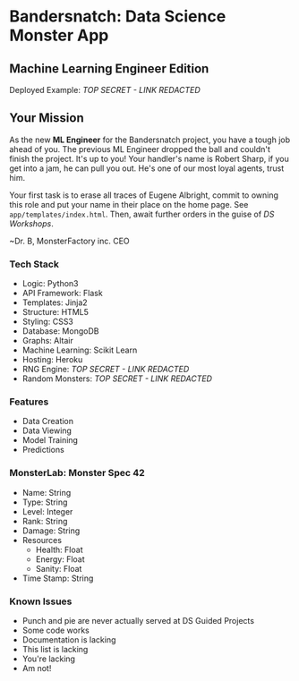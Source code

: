 # Bandersnatch: Data Science Monster App
## Machine Learning Engineer Edition

Deployed Example: _TOP SECRET - LINK REDACTED_


## Your Mission
As the new **ML Engineer** for the Bandersnatch project, you have a tough job
ahead of you. The previous ML Engineer dropped the ball and couldn't finish
the project. It's up to you! Your handler's name is Robert Sharp, if you get
into a jam, he can pull you out. He's one of our most loyal agents, trust him.

Your first task is to erase all traces of Eugene Albright, commit to owning
this role and put your name in their place on the home page. See
`app/templates/index.html`. Then, await further orders in the guise of 
_DS Workshops_.


~Dr. B, MonsterFactory inc. CEO


### Tech Stack
- Logic: Python3
- API Framework: Flask
- Templates: Jinja2
- Structure: HTML5
- Styling: CSS3
- Database: MongoDB
- Graphs: Altair
- Machine Learning: Scikit Learn
- Hosting: Heroku
- RNG Engine: _TOP SECRET - LINK REDACTED_
- Random Monsters: _TOP SECRET - LINK REDACTED_


### Features
- Data Creation
- Data Viewing
- Model Training
- Predictions


### MonsterLab: Monster Spec 42
- Name: String
- Type: String
- Level: Integer
- Rank: String
- Damage: String
- Resources
  - Health: Float
  - Energy: Float
  - Sanity: Float
- Time Stamp: String


### Known Issues
- Punch and pie are never actually served at DS Guided Projects
- Some code works
- Documentation is lacking
- This list is lacking
- You're lacking
- Am not!
